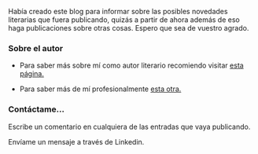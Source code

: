 

Había creado este blog para informar sobre las posibles novedades literarias que fuera publicando, quizás a partir de ahora además de eso haga publicaciones sobre otras cosas. Espero que sea de vuestro agrado.


### Sobre el autor

- Para saber más sobre mí como autor literario recomiendo visitar [esta página.](https://www.amazon.es/~/e/B09BB4R593)
  
- Para saber más de mí profesionalmente [esta otra. ](https://www.linkedin.com/in/alberto-gustavo-colomo-nieto-6636592b0)

### Contáctame...

Escribe un comentario en cualquiera de las entradas que vaya publicando.

Envíame un mensaje a través de Linkedin.

